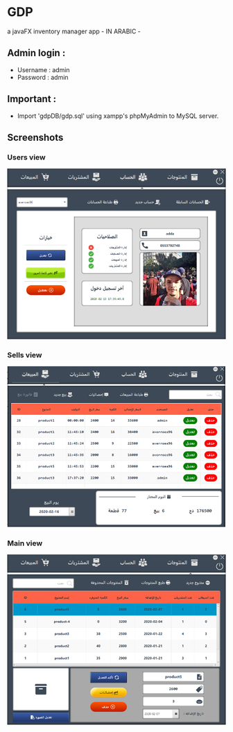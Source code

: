# GDP
a javaFX inventory manager app - IN ARABIC -

## Admin login : 
  - Username : admin
  - Password : admin
  
## Important :
- Import 'gdpDB/gdp.sql' using xampp's phpMyAdmin to MySQL server.  

## Screenshots

### Users view
![](interfaces/users_interface.png)

### Sells view
![](interfaces/sells_interface.png)

### Main view
![](interfaces/GPD%20Interfaces.png)

